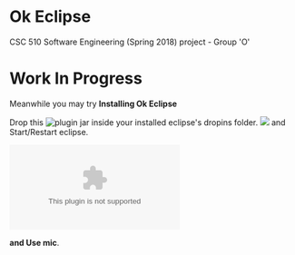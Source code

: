 # Ok Eclipse
CSC 510 Software Engineering (Spring 2018) project - Group 'O'

# Work In Progress

Meanwhile you may try  **Installing Ok Eclipse** <Enter>

Drop this ![plugin jar](https://github.com/snaraya7/Ok_Eclipse/tree/master/plugins) inside your installed eclipse's dropins folder. <Enter>
![](https://github.com/snaraya7/Ok_Eclipse/blob/master/img/navigation.JPG) <Enter> and Start/Restart eclipse. <Enter>

![**See Currently supported voice commands**](https://github.com/snaraya7/Ok_Eclipse/blob/master/edu.ncstate.csc510.okeclipse/src/edu/ncstate/csc510/okeclipse/resources/commands.csv)

**and Use mic**.




